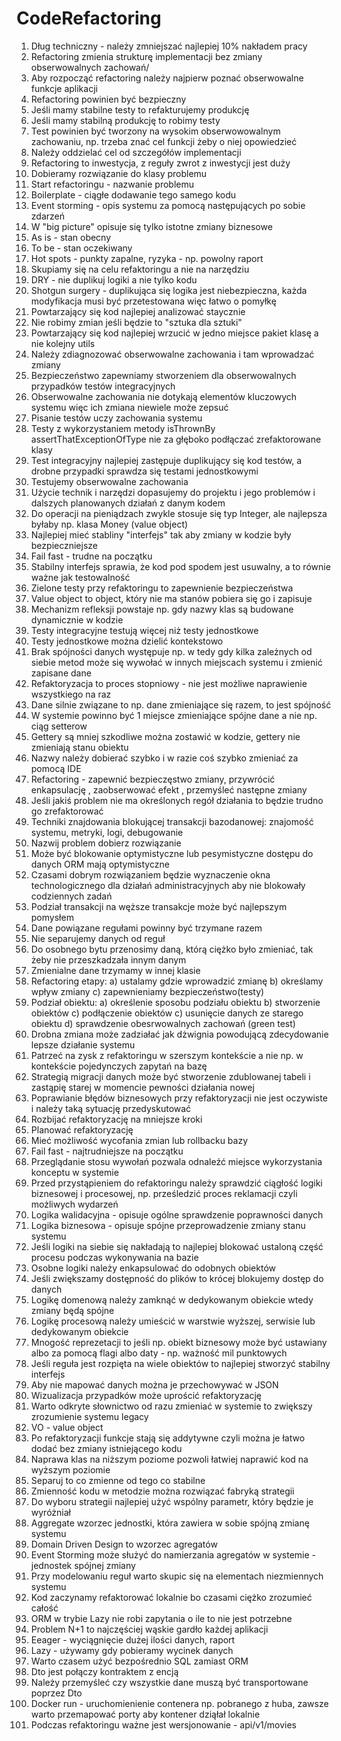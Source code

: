 # CodeRefactoring

1. Dług techniczny - należy zmniejszać najlepiej 10% nakładem pracy
2. Refactoring zmienia strukturę implementacji bez zmiany obserwowalnych zachowań/
3. Aby rozpocząć refactoring należy najpierw poznać obserwowalne funkcje aplikacji
4. Refactoring powinien być bezpieczny
5. Jeśli mamy stabilne testy to refakturujemy produkcję
6. Jeśli mamy stabilną produkcję to robimy testy
7. Test powinien być tworzony na wysokim obserwowowalnym zachowaniu, np. trzeba znać cel funkcji żeby o niej opowiedzieć
8. Należy oddzielać cel od szczegółów implementacji
9. Refactoring to inwestycja, z reguły zwrot z inwestycji jest duży
10. Dobieramy rozwiązanie do klasy problemu
11. Start refactoringu - nazwanie problemu
12. Boilerplate - ciągłe dodawanie tego samego kodu
13. Event storming - opis systemu za pomocą następujących po sobie zdarzeń
14. W "big picture" opisuje się tylko istotne zmiany biznesowe
15. As is - stan obecny
16. To be - stan oczekiwany
17. Hot spots - punkty zapalne, ryzyka - np. powolny raport
18. Skupiamy się na celu refaktoringu a nie na narzędziu
19. DRY - nie duplikuj logiki a nie tylko kodu
20. Shotgun surgery - duplikująca się logika jest niebezpieczna, każda modyfikacja musi być przetestowana więc łatwo o pomyłkę
21. Powtarzający się kod najlepiej analizować staycznie
22. Nie robimy zmian jeśli będzie to "sztuka dla sztuki"
23. Powtarzający się kod najlepiej wrzucić w jedno miejsce pakiet klasę a nie kolejny utils
24. Należy zdiagnozować obserwowalne zachowania i tam wprowadzać zmiany
25. Bezpieczeństwo zapewniamy stworzeniem dla obserwowalnych przypadków testów integracyjnych
26. Obserwowalne zachowania nie dotykają elementów kluczowych systemu więc ich zmiana niewiele może zepsuć
27. Pisanie testów uczy zachowania systemu
28. Testy z wykorzystaniem metody isThrownBy assertThatExceptionOfType nie za głęboko podłączać zrefaktorowane klasy
29. Test integracyjny najlepiej zastępuje duplikujący się kod testów, a drobne przypadki sprawdza się testami jednostkowymi
30. Testujemy obserwowalne zachowania
31. Użycie technik i narzędzi dopasujemy do projektu i jego problemów i dalszych planowanych działań z danym kodem
32. Do operacji na pieniądzach zwykle stosuje się typ Integer, ale najlepsza byłaby np. klasa Money (value object)
33. Najlepiej mieć stabliny "interfejs" tak aby zmiany w kodzie były bezpieczniejsze
35. Fail fast - trudne na początku
36. Stabilny interfejs sprawia, że kod pod spodem jest usuwalny, a to równie ważne jak testowalność
37. Zielone testy przy refaktoringu to zapewnienie bezpieczeństwa
38. Value object to object, który nie ma stanów pobiera się go i zapisuje
39. Mechanizm refleksji powstaje np. gdy nazwy klas są budowane dynamicznie w kodzie
40. Testy integracyjne testują więcej niż testy jednostkowe
41. Testy jednostkowe można dzielić kontekstowo
42. Brak spójności danych występuje np. w tedy gdy kilka zależnych od siebie metod może się wywołać w innych miejscach systemu i zmienić zapisane dane
43. Refaktoryzacja to proces stopniowy - nie jest możliwe naprawienie wszystkiego na raz
44. Dane silnie związane to np. dane zmieniające się razem, to jest spójność
43. W systemie powinno być 1 miejsce zmieniające spójne dane a nie np. ciąg setterow
44. Gettery są mniej szkodliwe można zostawić w kodzie, gettery nie zmieniają stanu obiektu
45. Nazwy należy dobierać szybko i w razie coś szybko zmieniać za pomocą IDE
46. Refactoring - zapewnić bezpieczęstwo zmiany, przywrócić enkapsulację , zaobserwować efekt , przemyśleć następne zmiany
47. Jeśli jakiś problem nie ma określonych regół działania to będzie trudno go zrefaktorować
48. Techniki znajdowania blokującej transakcji bazodanowej: znajomość systemu, metryki, logi, debugowanie
49. Nazwij problem dobierz rozwiązanie
50. Może być blokowanie optymistyczne lub pesymistyczne dostępu do danych ORM mają optymistyczne 
51. Czasami dobrym rozwiązaniem będzie wyznaczenie okna technologicznego dla działań administracyjnych aby nie blokowały codziennych zadań 
52. Podział transakcji na węższe transakcje może być najlepszym pomysłem
53. Dane powiązane regułami powinny być trzymane razem 
54. Nie separujemy danych od reguł
55. Do osobnego bytu przenosimy daną, którą ciężko było zmieniać, tak żeby nie przeszkadzała innym danym
56. Zmienialne dane trzymamy w innej klasie
57. Refactoring etapy: a) ustalamy gdzie wprowadzić zmianę b) określamy wpływ zmiany c) zapewnieniamy bezpieczeństwo(testy) 
58. Podział obiektu: a) określenie sposobu podziału obiektu b) stworzenie obiektów c) podłączenie obiektów c) usunięcie danych ze starego obiektu d) sprawdzenie obesrwowalnych zachowań (green test)
59. Drobna zmiana może zadziałać jak dżwignia powodującą zdecydowanie lepsze działanie systemu
60. Patrzeć na zysk z refaktoringu w szerszym kontekście a nie np. w kontekście pojedynczych zapytań na bazę 
61. Strategią migracji danych może być stworzenie zdublowanej tabeli i zastąpię starej w momencie pewności działania nowej
62. Poprawianie błędów biznesowych przy refaktoryzacji nie jest oczywiste i należy taką sytuację przedyskutować
63. Rozbijać refaktoryzację na mniejsze kroki
64. Planować refaktoryzację
65. Mieć możliwość wycofania zmian lub rollbacku bazy
66. Fail fast - najtrudniejsze na początku
67. Przeglądanie stosu wywołań pozwala odnaleźć miejsce wykorzystania konceptu w systemie
68. Przed przystąpieniem do refaktoringu należy sprawdzić ciągłość logiki biznesowej i procesowej, np. prześledzić proces reklamacji czyli możliwych wydarzeń
69. Logika walidacyjna - opisuje ogólne sprawdzenie poprawności danych
70. Logika biznesowa - opisuje spójne przeprowadzenie zmiany stanu systemu
71. Jeśli logiki na siebie się nakładają to najlepiej blokować ustaloną część procesu podczas wykonywania na bazie
72. Osobne logiki należy enkapsulować do odobnych obiektów
73. Jeśli zwiększamy dostępność do plików to krócej blokujemy dostęp do danych
74. Logikę domenową należy zamknąć w dedykowanym obiekcie wtedy zmiany będą spójne 
75. Logikę procesową należy umieścić w warstwie wyższej, serwisie lub dedykowanym obiekcie
76. Mnogość reprezetacji to jeśli np. obiekt biznesowy może być ustawiany albo za pomocą flagi albo daty - np. ważność mil punktowych
77. Jeśli reguła jest rozpięta na wiele obiektów to najlepiej stworzyć stabilny interfejs
78. Aby nie mapować danych można je przechowywać w JSON
79. Wizualizacja przypadków może uprościć refaktoryzację
80. Warto odkryte słownictwo od razu zmieniać w systemie to zwiększy zrozumienie systemu legacy
81. VO - value object
82. Po refaktoryzacji funkcje stają się addytywne czyli można je łatwo dodać bez zmiany istniejącego kodu
83. Naprawa klas na niższym poziome pozwoli łatwiej naprawić kod na wyższym poziomie
84. Separuj to co zmienne od tego co stabilne
85. Zmienność kodu w metodzie można rozwiązać fabryką strategii
86. Do wyboru strategii najlepiej użyć wspólny parametr, który będzie je wyróżniał 
87. Aggregate wzorzec jednostki, która zawiera w sobie spójną zmianę systemu
88. Domain Driven Design to wzorzec agregatów
89. Event Storming może służyć do namierzania agregatów w systemie - jednostek spójnej zmiany
90. Przy modelowaniu reguł warto skupic się na elementach niezmiennych systemu 
91. Kod zaczynamy refaktorować lokalnie bo czasami ciężko zrozumieć całość
92. ORM w trybie Lazy nie robi zapytania o ile to nie jest potrzebne
93. Problem N+1 to najczęściej wąskie gardło każdej aplikacji
94. Eeager - wyciągnięcie dużej ilości danych, raport
95. Lazy - używamy gdy pobieramy wycinek danych
96. Warto czasem użyć bezpośrednio SQL zamiast ORM
97. Dto jest połączy kontraktem z encją 
98. Należy przemyśleć czy wszystkie dane muszą być transportowane poprzez Dto 
99. Docker run - uruchomienienie contenera np. pobranego z huba, zawsze warto przemapować porty aby kontener dziąłał lokalnie 
100. Podczas refaktoringu ważne jest wersjonowanie - api/v1/movies
